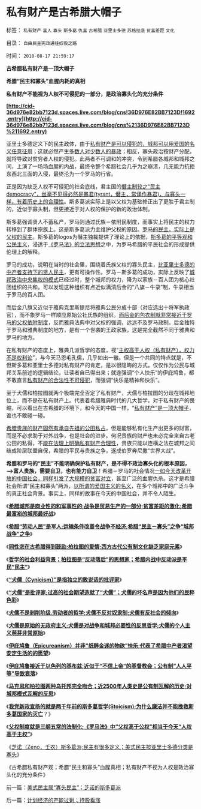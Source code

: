 # 私有财产是古希腊大帽子

标签： `私有财产` `富人` `寡头` `斯多葛` `仇富` `古希腊` `亚里士多德` `苏格拉底` `贫富差距` `文化` 

目录： `自由民主宪政通往奴役之路`

时间： `2010-08-17 21:59:17`

**古希腊私有财产是一顶大帽子**

**希腊“民主和寡头”血腥内耗的真相**

**私有财产不能视为人权不可侵犯的一部分，是政治寡头化的充分条件**

**[http://cid-36d976e82bb7123d.spaces.live.com/blog/cns!36D976E82BB7123D!1692.entry](http://cid-36d976e82bb7123d.spaces.live.com/blog/cns%2136D976E82BB7123D%211692.entry)**

亚里士多德定义下的民主政体，由于[私有财产是可以侵犯的，城邦可以用爱国的名义任意征用](../../../2009/12/4/讲政治的货币和要讲政治的私有财产.md)；这就必然产生[多数人对少数人的暴政](http://blog.sina.com.cn/s/blog_5563a64d0100h72d.html)；相反，寡头政治按财产分配，就将导致对贫穷者人权的侵犯。此两者不可调和的冲突，令到希腊各城邦和城邦之间，上演了一场场血腥的内战，最终令整个希腊社会几乎为之崩溃，几无能力抗拒东西北三面的入侵，最终沦为一个罗马的行省。

正是因为缺乏人权不可侵犯的社会底线，君主国的[僭主制较之“民主democracy”，丝毫不见得必然是暴君(tyrant，僭主，常译作暴君)，与寡头一样，有着历史上的合理性](../../../2010/6/27/democray原意是平民(demos)疯狂(cracy)，区别在人权.md)。斯多葛派实际上是以父权为基础修正出了更胜于君主制的，近似于寡头制，但更接近于对人权的保护的新的政治体制。

斯多葛强调贤人不蓄私产，罗马则通过氏族－依附民制度，而事实上将民主的权力转移到了群体宗族上。这是斯多葛派力主维护父权的原因。[罗马的民主，实际上是父权的民主](../../../2009/11/3/中国和古罗马的“孝道德”考究.md)。斯多葛的logos为僭主独裁提供了理论上的依据，[斯多葛的平等观和公民主义](../../../2009/10/30/社会主义，资本主义和公民主义.md)，浸透于[《罗马法》的立法思想](../../../2010/5/6/罗马法学家首先阐述了人人平等的价值观.md)之中，为罗马希腊的平民社会的形成提供伦理上的解释。

罗马的成功，说明在当时的社会里，围绕着氏族父权的寡头民主，[比亚里士多德的中产者支持下的贤人民主](../../../2010/6/3/罗马元老院富豪和中产者阶层.md)，更有可操作性。罗马－斯多葛的成功，实际上反映了[城邦政治中央集权的模式](../../../2010/5/15/“权力－权利－义务”模型即奴隶制.md)已经过时，整个城邦的权力，降为以家族－百人团为核心社团组织的共和。可以发现这种组织有点近似满清后金的“八旗－牛录”制，牛录相当于罗马的百人团。

而后金八旗又近似于雅典克里斯提尼将雅典公民分成十部（对应选出十将军执政官），而不象罗马一样顺应原始公社氏族的组织。[而后金的包衣制就非常接近于罗马的父权依附制度](../../../2010/2/5/人类社会单元“大与小”上下限规模经济.md)，反而雅典法典中对父权的强调，远远不及罗马政制。后金独特于罗马和雅典制度的地方，是有一个世袭的王政家族，这是完全截然不同于雅典和罗马的地方。

在私有财产的态度上，雅典几派哲学的态度，视“[主权高于人权（私有财产），权力不是权利论](../../../2010/6/10/“人权学”是经济学与法学的共同根基.md)”，与今天马恩毛孔儒，几乎如出一辙。但是一个共同的特点就是，不但斯多葛和亚里士多德对私有财产的肯定，是以很隐晦的方式，仅仅作为公民与城邦关系前述的逻辑结论，让读者自已得出来；就连强调“个人快乐”的伊庇鸠鲁，都不敢直言[私有财产的合法性不可侵犯](../../../2010/4/26/茅于轼先生学术体系有明显漏洞.md)，而强调“快乐是精神和快乐”。

至于犬儒和柏拉图就两个极端完全否定了私有财产，犬儒与柏拉图的分歧在城邦地位上，而不是在私有财产上。代表着希腊雅典时代的几大哲学，对于私有财产的畏缩，可以看出在古希腊的环境下，和今天的中国一样，“[私有财产”是一顶大帽子](../../../2010/3/1/要均贫富后才能民主吗？.md)，谁也不敢碰一碰。

[希腊贵族的财产固然有承自先祖的公田私占](../../../2010/8/10/罗马公地悲剧和贵族特权，和国有资产流失.md)，但是能够私有化生产出更多的财富，而是不必求助于对外战争，也是社会的进步。何况贵族的财产也未必完全来自古老公田的私得，不[能在法理上明确私有财产合理性](../../../2010/8/10/昂山素季和萨拉丁的胸怀.md)，贵族只能以连横之法在城邦之间结成阶层联盟自保，希腊的平民与贵族之争，遂成伯罗奔尼撒“世界大战”。

**希腊和罗马的“民主”不能明确保护私有财产，是不得不政治寡头化的根本原因，——>富人贵族，需要自卫，也有能力自卫**！希腊－罗马的社会情况[一如今天改革开放的中国社会，同样引发了大规模的贫富对立](../../../2010/2/1/老百姓不是邪恶的免疫体.md)，甚至广泛的血腥仇杀。这才是希腊社会所谓“民主和寡头”两派，[以所谓的爱国主义的名义](../../../2010/1/11/当爱国成为一种消费.md)，在多个城邦中的广泛斗争的真正社会背景。事实上，同样的故事在今天的中国社会，并不令人陌生。

《[**希腊城邦是商业性的和军事性的;战争是贸易生产的一部分;贫富差距的激化;希腊最富裕的城邦最好战**](../../../2010/8/5/古希腊抓革命促生产；最富裕的城邦最好战.md)》

《[**希腊“劳动人民”是军人;运输条件改善令战争不经济;希腊“民主－寡头”之争“城邦战争”之争**](../../../2010/8/5/希腊城邦的“劳动人民”就是军人.md)》

《[**同性恋在古希腊得到鼓励;柏拉图的爱情;西方古代公有制文化缺乏家庭元素**](../../../2010/8/5/西方古代公有制文化缺乏家庭元素.md)》

《[**哲学的社会利益背景；柏拉图是“反动落后”的思想家；希腊内战中反动派是平民“民主”**](../../../2010/8/6/“犬儒”指“疯狗一样乱咬的批评家”.md)》

《[**“犬儒（Cynicism）”是指独立的敢说话的批评家**](../../../2010/8/6/“犬儒”指“疯狗一样乱咬的批评家”.md)》

《[**“犬儒”是批评家;过高的社会期望造就了“犬儒”；犬儒的坏名声是因为他们的民粹色彩**](../../../2010/8/6/“犬儒”特指有批评没有解决方法的批评家.md)》

《[**犬儒不是剥削阶级.劳动者的哲学;犬儒不反对奴隶制;犬儒有反社会的倾向**](../../../2010/8/7/希腊奴隶真相；犬儒有反社会的倾向.md)》

《[**犬儒是原始的无政府主义;犬儒是对战争和城邦必要性的反思哲学;犬儒的个人主义萌芽非常原始**](../../../2010/8/7/犬儒是原始的无政府主义，对战争和城邦的反思.md)》

《[**伊庇鸠鲁（Epicureanism）并非“纸醉金迷的物欲”快乐;代表了希腊中产者渴望安定生活的的愿望**](../../../2010/8/7/伊庇鸠鲁代表了希腊中产“既得利益”安定愿望.md)》

《[**伊庇鸠鲁接近于以色列的基布兹;近似于“不信上帝”的基督教会；公有制“人人平等”导致衰落**](../../../2010/8/7/伊庇鸠鲁近似以色列基布兹公有制是其衰落原因.md)》

《[**马克思和柏拉图两种乌托邦完全吻合；近2500年人类史是公有制瓦解的历史;对城邦模式瓦解的反思**](../../../2010/8/8/近2500年是公有制瓦解的历史.md)》

《[**我党新政宣扬的就是两千年前的斯多葛哲学(Stoicism);为什么廉洁并不能挽救斯多葛国家的灭亡**](../../../2010/8/8/廉政救国论者请了解两千年前的斯多葛哲学(Stoicism).md)？》

《[**父权制度就是三纲五常的法制化;《罗马法》中“父权高于公权”相当于今天“人权高于主权”**](../../../2010/8/8/罗马父权制度就是三纲五常的法制化.md)》

《[芝诺（Zeno，壬农）斯多葛派;民主有很多定义；美式民主按亚里士多德分类是寡头](../../../2010/8/16/美式民主属“寡头民主”；芝诺的斯多葛派.md)》

《古希腊私有财产观；希腊“民主和寡头”血腥真相；私有财产不视为人权是政治寡头化的充分条件》



前一篇：[美式民主属“寡头民主”；芝诺的斯多葛派](../../../2010/8/16/美式民主属“寡头民主”；芝诺的斯多葛派.md)

后一篇：[计划经济的产能过剩；持股看涨](../../../2010/8/17/计划经济的产能过剩；持股看涨.md)